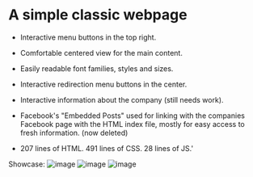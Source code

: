 # A simple classic webpage

- Interactive menu buttons in the top right.
- Comfortable centered view for the main content.
- Easily readable font families, styles and sizes.
- Interactive redirection menu buttons in the center.
- Interactive information about the company (still needs work).
- Facebook's "Embedded Posts" used for linking with the companies Facebook page with the HTML index file, mostly for easy access to fresh information. (now deleted)

- 207 lines of HTML. 491 lines of CSS. 28 lines of JS.'

Showcase:
![image](https://user-images.githubusercontent.com/64778394/193400351-77499649-a9ae-461b-96b9-859ff373bccf.png)
![image](https://user-images.githubusercontent.com/64778394/193400360-5b615d04-1459-41b9-89c0-d96a5fcb38b9.png)
![image](https://user-images.githubusercontent.com/64778394/193400366-a43f1e76-6d78-4247-a803-d485d7381ce5.png)
